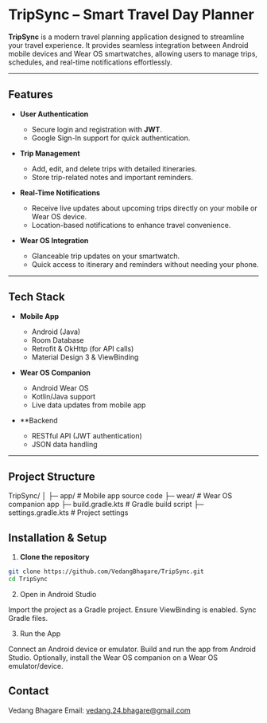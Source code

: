 # TripSync – Smart Travel Day Planner

**TripSync** is a modern travel planning application designed to streamline your travel experience. It provides seamless integration between Android mobile devices and Wear OS smartwatches, allowing users to manage trips, schedules, and real-time notifications effortlessly.

---

## Features

- **User Authentication**
  - Secure login and registration with **JWT**.
  - Google Sign-In support for quick authentication.

- **Trip Management**
  - Add, edit, and delete trips with detailed itineraries.
  - Store trip-related notes and important reminders.

- **Real-Time Notifications**
  - Receive live updates about upcoming trips directly on your mobile or Wear OS device.
  - Location-based notifications to enhance travel convenience.

- **Wear OS Integration**
  - Glanceable trip updates on your smartwatch.
  - Quick access to itinerary and reminders without needing your phone.

---

## Tech Stack

- **Mobile App**
  - Android (Java)
  - Room Database
  - Retrofit & OkHttp (for API calls)
  - Material Design 3 & ViewBinding

- **Wear OS Companion**
  - Android Wear OS
  - Kotlin/Java support
  - Live data updates from mobile app

- **Backend 
  - RESTful API (JWT authentication)
  - JSON data handling

---

## Project Structure

TripSync/
│
├─ app/                  # Mobile app source code
├─ wear/                 # Wear OS companion app
├─ build.gradle.kts      # Gradle build script
├─ settings.gradle.kts   # Project settings


## Installation & Setup

1. **Clone the repository**

```bash
git clone https://github.com/VedangBhagare/TripSync.git
cd TripSync
```

2. Open in Android Studio

Import the project as a Gradle project.
Ensure ViewBinding is enabled.
Sync Gradle files.

3. Run the App

Connect an Android device or emulator.
Build and run the app from Android Studio.
Optionally, install the Wear OS companion on a Wear OS emulator/device.

## Contact

Vedang Bhagare
Email: vedang.24.bhagare@gmail.com



